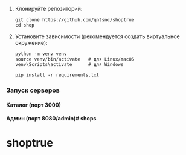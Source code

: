 

1. Клонируйте репозиторий:
    ```
    git clone https://github.com/qntsnc/shoptrue
    cd shop
    ```

2. Установите зависимости (рекомендуется создать виртуальное окружение):
    ```
    python -m venv venv
    source venv/bin/activate   # для Linux/macOS
    venv\Scripts\activate      # для Windows

    pip install -r requirements.txt
    ```
### Запуск серверов

#### Каталог (порт 3000)

#### Админ (порт 8080/admin)# shops
# shoptrue
